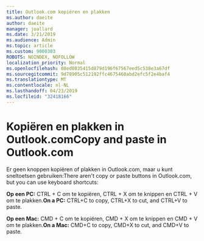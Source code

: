 ```yaml
---
title: Outlook.com kopiëren en plakken
ms.author: daeite
author: daeite
manager: joallard
ms.date: 3/21/2019
ms.audience: Admin
ms.topic: article
ms.custom: 9000303
ROBOTS: NOINDEX, NOFOLLOW
localization_priority: Normal
ms.openlocfilehash: 08ed0835415d879d196f67567eed5c538e3a67df
ms.sourcegitcommit: 9d78905c512192ffc4675468abd2efc5f2e4baf4
ms.translationtype: MT
ms.contentlocale: nl-NL
ms.lasthandoff: 04/23/2019
ms.locfileid: "32418166"
---
```

# <a name="copy-and-paste-in-outlookcom"></a><span data-ttu-id="9671f-102">Kopiëren en plakken in Outlook.com</span><span class="sxs-lookup"><span data-stu-id="9671f-102">Copy and paste in Outlook.com</span></span>

<span data-ttu-id="9671f-103">Er geen knoppen kopiëren of plakken in Outlook.com, maar u kunt sneltoetsen gebruiken:</span><span class="sxs-lookup"><span data-stu-id="9671f-103">There aren't copy or paste buttons in Outlook.com, but you can use keyboard shortcuts:</span></span>

<span data-ttu-id="9671f-104">**Op een PC:** CTRL + C om te kopiëren, CTRL + X om te knippen en CTRL + V om te plakken.</span><span class="sxs-lookup"><span data-stu-id="9671f-104">**On a PC:** CTRL+C to copy, CTRL+X to cut, and CTRL+V to paste.</span></span>

<span data-ttu-id="9671f-105">**Op een Mac:** CMD + C om te kopiëren, CMD + X om te knippen en CMD + V om te plakken.</span><span class="sxs-lookup"><span data-stu-id="9671f-105">**On a Mac:** CMD+C to copy, CMD+X to cut, and CMD+V to paste.</span></span>